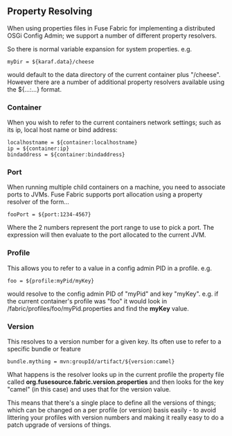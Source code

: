 ## Property Resolving

When using properties files in Fuse Fabric for implementing a distributed OSGi Config Admin; we support a number of different property resolvers.

So there is normal variable expansion for system properties. e.g. 

```
myDir = ${karaf.data}/cheese
```

would default to the data directory of the current container plus "/cheese". However there are a number of additional property resolvers available using the ${...:...} format.

### Container

When you wish to refer to the current containers network settings; such as its ip, local host name or bind address:

```
localhostname = ${container:localhostname}
ip = ${container:ip}
bindaddress = ${container:bindaddress}
```

### Port

When running multiple child containers on a machine, you need to associate ports to JVMs. Fuse Fabric supports port allocation using a property resolver of the form...

```
fooPort = ${port:1234-4567}
```

Where the 2 numbers represent the port range to use to pick a port. The expression will then evaluate to the port allocated to the current JVM.

### Profile

This allows you to refer to a value in a config admin PID in a profile. e.g.

```
foo = ${profile:myPid/myKey}
```

would resolve to the config admin PID of "myPid" and key "myKey". e.g. if the current container's profile was "foo" it would look in /fabric/profiles/foo/myPid.properties and find the **myKey** value.

### Version

This resolves to a version number for a given key. Its often use to refer to a specific bundle or feature

```
bundle.mything = mvn:groupId/artifact/${version:camel}
```

What happens is the resolver looks up in the current profile the property file called **org.fusesource.fabric.version.properties** and then looks for the key "camel" (in this case) and uses that for the version value.

This means that there's a single place to define all the versions of things; which can be changed on a per profile (or version) basis easily - to avoid littering your profiles with version numbers and making it really easy to do a patch upgrade of versions of things.

